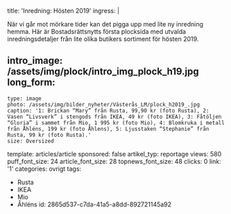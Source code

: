title: 'Inredning: Hösten 2019'
ingress: |
  <p>När vi går mot mörkare tider kan det pigga upp med lite ny inredning hemma. Här är Bostadsrättsnytts första plocksida med utvalda inredningsdetaljer från lite olika butikers sortiment för hösten 2019.
  </p>
  
intro_image: /assets/img/plock/intro_img_plock_h19.jpg
long_form:
  -
    type: image
    photo: /assets/img/bilder_nyheter/Västerås_LM/plock_h2019_.jpg
    caption: '1: Brickan “Mary” från Rusta, 99,90 kr (foto Rusta), 2: Vasen “Livsverk” i stengods från IKEA, 49 kr (foto IKEA), 3: Fåtöljen “Gloria” i sammet från Mio, 1 995 kr (foto Mio), 4: Blomkruka i metall från Åhléns, 199 kr (foto Åhlens), 5: Ljusstaken “Stephanie” från Rusta, 99 kr (foto Rusta).'
    size: Oversized
template: articles/article
sponsored: false
artikel_typ: reportage
views: 580
puff_font_size: 24
article_font_size: 28
topnews_font_size: 48
clicks: 0
link: '1'
categories: ovrigt
tags:
  - Rusta
  - IKEA
  - Mio
  - Åhléns
id: 2865d537-c7da-41a5-a8dd-892721145a92
